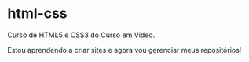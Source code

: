 # html-css
 Curso de HTML5 e CSS3 do Curso em Vídeo.

Estou aprendendo a criar sites e agora vou gerenciar meus repositórios!
